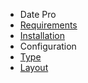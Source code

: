 - Date Pro
- [Requirements](DatePro/requirements.md)
- [Installation](DatePro/installation.md) 
- Configuration
 - [Type](DatePro/configuration_type.md)
 - [Layout](DatePro/configuration_layout.md)